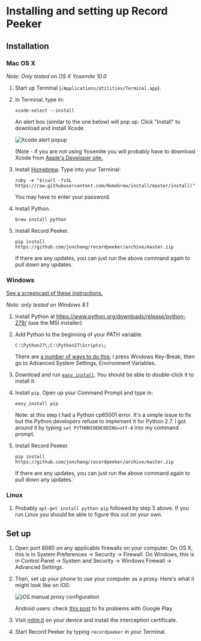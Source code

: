# Installing and setting up Record Peeker

## Installation

### Mac OS X

*Note: Only tested on OS X Yosemite 10.0*

1.  Start up Terminal (`/Applications/Utilities/Terminal.app`).

2.  In Terminal, type in:

    ```
    xcode-select --install
    ```

    An alert box (similar to the one below) will pop up. Click "Install" to download and install Xcode.

    ![Xcode alert popup](http://railsapps.github.io/images/installing-mavericks-popup.png)

    (Note - if you are not using Yosemite you will probably have to download Xcode from [Apple's Developer site.](https://developer.apple.com/xcode/)

3.  Install [Homebrew](http://brew.sh/). Type into your Terminal:

    ```
    ruby -e "$(curl -fsSL https://raw.githubusercontent.com/Homebrew/install/master/install)"
    ```

    You may have to enter your password.

4.  Install Python.

    ```
    brew install python
    ```

5.  Install Record Peeker.

    ```
    pip install https://github.com/jonchang/recordpeeker/archive/master.zip
    ```

    If there are any updates, you can just run the above command again to pull down any updates.

### Windows

[See a screencast of these instructions.](https://www.youtube.com/watch?v=MUK988k0ufU)

*Note: only tested on Windows 8.1*

1.  Install Python at https://www.python.org/downloads/release/python-279/ (use the MSI installer)

2.  Add Python to the beginning of your PATH variable.

    ```
    C:\Python27\;C:\Python27\Scripts\;
    ```

    There are [a number of ways to do this](https://www.google.com/search?q=windows+add+to+path); I press Windows Key-Break, then go to Advanced System Settings, Environment Variables.

3.  Download and run [`easy_install`](https://bitbucket.org/pypa/setuptools/raw/bootstrap/ez_setup.py). You should be able to double-click it to install it.

4.  Install `pip`. Open up your Command Prompt and type in:

    ```
    easy_install pip
    ```

    Note: at this step I had a Python cp65001 error. It's a simple issue to fix but the Python developers refuse to implement it for Python 2.7. I got around it by typing `set PYTHONIOENCODING=utf-8` into my command prompt.

5.  Install Record Peeker.

    ```
    pip install https://github.com/jonchang/recordpeeker/archive/master.zip
    ```

    If there are any updates, you can just run the above command again to pull down any updates.

### Linux

1.  Probably `apt-get install python-pip` followed by step 5 above. If you run Linux you should be able to figure this out on your own.

## Set up

1.  Open port 8080 on any applicable firewalls on your computer. On OS X, this is in System Preferences -> Security -> Firewall. On Windows, this is in Control Panel -> System and Security -> Windows Firewall -> Advanced Settings.

2.  Then, set up your phone to use your computer as a proxy. Here's what it might look like on iOS:

    ![iOS manual proxy configuration](https://mitmproxy.org/doc/screenshots/ios-manual.png)

    Android users: check [this post](http://www.reddit.com/r/FFRecordKeeper/comments/34pf5h/record_peeker_now_probably_works_on_windows/cqwxsuh) to fix problems with Google Play.

2. Visit [mitm.it](http://mitm.it) on your device and install the interception certificate.


3. Start Record Peeker by typing `recordpeeker` in your Terminal.
